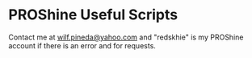 # PROShine Useful Scripts
Contact me at wilf.pineda@yahoo.com and "redskhie" is my PROShine account if there is an error and for requests.

